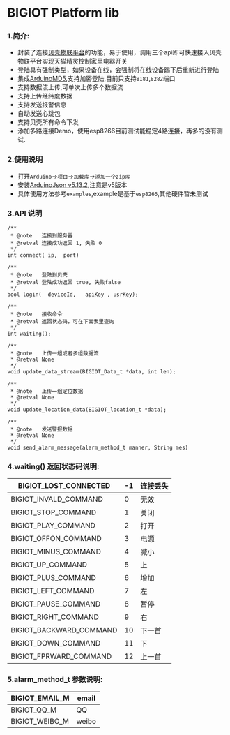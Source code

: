 # BIGIOT Platform lib
### 1.简介:
* 封装了连接[贝壳物联平台](https://www.bigiot.net)的功能，易于使用，调用三个api即可快速接入贝壳物联平台实现天猫精灵控制家里电器开关
* 登陆具有强制类型，如果设备在线，会强制将在线设备踢下后重新进行登陆
* 集成[ArduinoMD5](https://github.com/tzikis/ArduinoMD5/),支持加密登陆,目前只支持`8181`,`8282`端口
* 支持数据流上传,可单次上传多个数据流
* 支持上传经纬度数据
* 支持发送报警信息
* 自动发送心跳包
* 支持贝壳所有命令下发
* 添加多路连接Demo，使用esp8266目前测试能稳定4路连接，再多的没有测试.

### 2.使用说明
* 打开`Arduino`->`项目`->`加载库`->`添加一个zip库`
* 安装[ArduinoJson v5.13.2](https://github.com/bblanchon/ArduinoJson/releases/tag/v5.13.2),注意是v5版本
* 具体使用方法参考`examples`,example是基于`esp8266`,其他硬件暂未测试

### 3.API 说明
```
/** 
 * @note   连接到服务器
 * @retval 连接成功返回 1, 失败 0
 */
int connect( ip,  port)
```

```
/** 
 * @note   登陆到贝壳
 * @retval 登陆成功返回 true, 失败false
 */
bool login(  deviceId,   apiKey , usrKey);
```

```
/** 
 * @note   接收命令
 * @retval 返回状态码，可在下面表里查询
 */
int waiting();
```


```
/** 
 * @note   上传一组或者多组数据流
 * @retval None
 */
void update_data_stream(BIGIOT_Data_t *data, int len);
```



```
/** 
 * @note   上传一组定位数据
 * @retval None
 */
void update_location_data(BIGIOT_location_t *data);
```

```
/** 
 * @note   发送警报数据 
 * @retval None
 */
void send_alarm_message(alarm_method_t manner, String mes)
```


### 4.waiting() 返回状态码说明:
| BIGIOT_LOST_CONNECTED |-1 |连接丢失|
|------------|--------- |--------   |
| BIGIOT_INVALD_COMMAND | 0 | 无效  |
| BIGIOT_STOP_COMMAND   | 1 | 关闭  |
| BIGIOT_PLAY_COMMAND   | 2 | 打开  |
| BIGIOT_OFFON_COMMAND  | 3 | 电源  | 
| BIGIOT_MINUS_COMMAND  | 4 | 减小  | 
| BIGIOT_UP_COMMAND     | 5 | 上    | 
| BIGIOT_PLUS_COMMAND   | 6 | 增加  |  
| BIGIOT_LEFT_COMMAND   | 7 | 左    | 
| BIGIOT_PAUSE_COMMAND  | 8 | 暂停  | 
| BIGIOT_RIGHT_COMMAND  | 9 | 右    | 
| BIGIOT_BACKWARD_COMMAND| 10| 下一首| 
| BIGIOT_DOWN_COMMAND   | 11| 下    | 
| BIGIOT_FPRWARD_COMMAND| 12| 上一首| 

### 5.alarm_method_t 参数说明:
| BIGIOT_EMAIL_M | email |
|------------|--------- |
| BIGIOT_QQ_M | QQ |   
| BIGIOT_WEIBO_M   | weibo | 

 